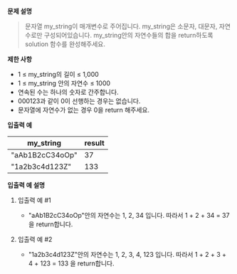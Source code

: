 **문제 설명**

> 문자열 my_string이 매개변수로 주어집니다. my_string은 소문자, 대문자, 자연수로만 구성되어있습니다. my_string안의 자연수들의 합을 return하도록 solution 함수를 완성해주세요.

**제한 사항**

- 1 ≤ my_string의 길이 ≤ 1,000
- 1 ≤ my_string 안의 자연수 ≤ 1000
- 연속된 수는 하나의 숫자로 간주합니다.
- 000123과 같이 0이 선행하는 경우는 없습니다.
- 문자열에 자연수가 없는 경우 0을 return 해주세요.

**입출력 예**

| my_string | result |
|------|--------|
|"aAb1B2cC34oOp"| 37     |
|"1a2b3c4d123Z"| 133      |

**입출력 예 설명**

1. 입출력 예 #1
    - "aAb1B2cC34oOp"안의 자연수는 1, 2, 34 입니다. 따라서 1 + 2 + 34 = 37 을 return합니다.

2. 입출력 예 #2
    - "1a2b3c4d123Z"안의 자연수는 1, 2, 3, 4, 123 입니다. 따라서 1 + 2 + 3 + 4 + 123 = 133 을 return합니다.



